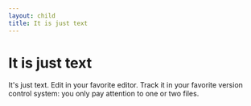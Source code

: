 ```yaml
---
layout: child
title: It is just text
---
```


# It is just text

It's just text. Edit in your favorite editor. Track it in your
favorite version control system: you only pay attention to one
or two files.
